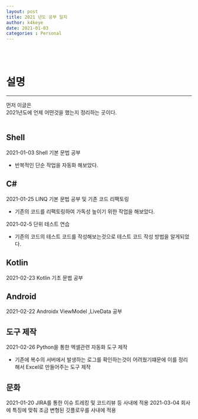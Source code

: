 ```yaml
---
layout: post
title: 2021 년도 공부 일지
author: k4keye
date: 2021-01-03
categories : Personal
---
```

<br/>
<br/>

# 설명
___
먼저 이글은<br/>
2021년도에 언제 어떤것을 했는지 정리하는 곳이다.<br/><br/>


## Shell
2021-01-03 Shell 기본 문법 공부
 - 반복적인 단순 작업을 자동화 해보았다.

## C#
2021-01-25 LINQ 기본 문법 공부 및 기존 코드 리팩토링
 - 기존의 코드를 리팩토링하여 가독성 높이기 위한 작업을 해보았다.

2021-02-5 단위 테스트 연습
 - 기존의 코드의 테스트 코드를 작성해보는것으로 테스트 코드 작성 방법을 알게되었다.


## Kotlin
2021-02-23 Kotlin 기초 문법 공부 

## Android 
2021-02-22 Androidx ViewModel ,LiveData 공부


## 도구 제작
2021-02-26 Python을 통한 엑셀관련 자동화 도구 제작
 - 기존에 복수의 서버에서 발생하는 로그를 확인하는것이 어려웠기떄문에 이를 정리해서 Excel로 만들어주는 도구 제작


## 문화
2021-01-20 JIRA를 통한 이슈 트레킹 및 코드리뷰 등 사내에 적용
2021-03-04 회사에 특징에 맞춰 조금 변형된 깃플로우를 사내에 적용
